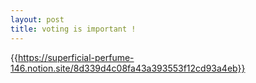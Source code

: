 ```yaml
---
layout: post
title: voting is important !
---
```

{{https://superficial-perfume-146.notion.site/8d339d4c08fa43a393553f12cd93a4eb}}

